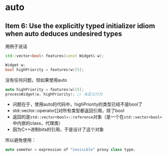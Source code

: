 # auto

## Item 6: Use the explicitly typed initializer idiom when auto deduces undesired types

用例子说话

```cpp
std::vector<bool> features(const Widget& w);

Widget w;
bool highPriority = features(w)[5];
```

没有任何问题，但如果使用auto

```cpp
auto highPriority = features(w)[5];
processWidget(w, highPriority); // 未定义行为
```

- 问题在于，使用auto的代码中，highPriority的类型已经不是bool了
- std::vector::operator[]对所有类型都返回引用，除了bool
- 返回的是`std::vector<bool>::reference`对象（是一个在`std::vector<bool>`中内嵌的class，代理类）
- 因为C++进制bits的引用，于是设计了这个对象

所以避免使用：

```cpp
auto someVar = expression of "invisible" proxy class type;
```
